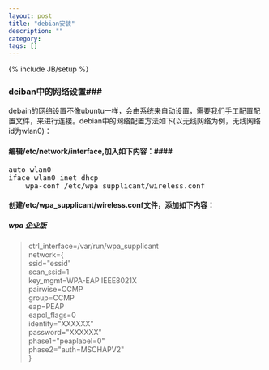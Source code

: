```yaml
---
layout: post
title: "debian安装"
description: ""
category: 
tags: []
---
```

{% include JB/setup %}
### deiban中的网络设置###
debain的网络设置不像ubuntu一样，会由系统来自动设置，需要我们手工配置配置文件，来进行连接。debian中的网络配置方法如下(以无线网络为例，无线网络id为wlan0)：
#### 编辑/etc/network/interface,加入如下内容：####
<pre>
auto wlan0  
iface wlan0 inet dhcp  
    wpa-conf /etc/wpa_supplicant/wireless.conf  
</pre>
#### 创建/etc/wpa_supplicant/wireless.conf文件，添加如下内容：
##### wpa 企业版
>ctrl_interface=/var/run/wpa_supplicant  
>network={  
>    ssid="essid"  
>    scan_ssid=1  
>    key_mgmt=WPA-EAP IEEE8021X  
>    pairwise=CCMP  
>    group=CCMP  
>    eap=PEAP  
>    eapol_flags=0  
>    identity="XXXXXX"  
>    password="XXXXXX"  
>    phase1="peaplabel=0"  
>    phase2="auth=MSCHAPV2"  
>}
